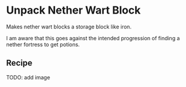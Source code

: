 # Unpack Nether Wart Block

Makes nether wart blocks a storage block like iron.   

I am aware that this goes against the intended progression of
finding a nether fortress to get potions.

## Recipe

TODO: add image

